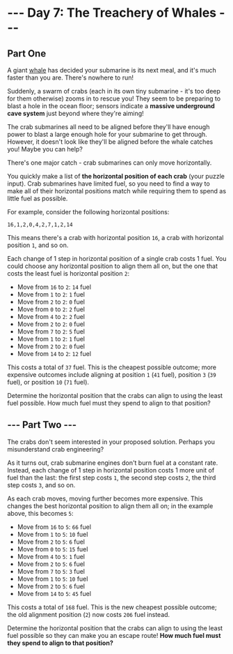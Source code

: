 # --- Day 7: The Treachery of Whales ---

## Part One

A giant [whale](https://en.wikipedia.org/wiki/Sperm_whale) has decided your submarine is its next meal, and it's much faster than you are. There's nowhere to run!

Suddenly, a swarm of crabs (each in its own tiny submarine - it's too deep for them otherwise) zooms in to rescue you! They seem to be preparing to blast a hole in the ocean floor; sensors indicate a **massive underground cave system** just beyond where they're aiming!

The crab submarines all need to be aligned before they'll have enough power to blast a large enough hole for your submarine to get through. However, it doesn't look like they'll be aligned before the whale catches you! Maybe you can help?

There's one major catch - crab submarines can only move horizontally.

You quickly make a list of **the horizontal position of each crab** (your puzzle input). Crab submarines have limited fuel, so you need to find a way to make all of their horizontal positions match while requiring them to spend as little fuel as possible.

For example, consider the following horizontal positions:

`16,1,2,0,4,2,7,1,2,14`

This means there's a crab with horizontal position `16`, a crab with horizontal position `1`, and so on.

Each change of 1 step in horizontal position of a single crab costs 1 fuel. You could choose any horizontal position to align them all on, but the one that costs the least fuel is horizontal position `2`:

  - Move from `16` to `2`: `14` fuel
  - Move from `1` to `2`: `1` fuel
  - Move from `2` to `2`: `0` fuel
  - Move from `0` to `2`: `2` fuel
  - Move from `4` to `2`: `2` fuel
  - Move from `2` to `2`: `0` fuel
  - Move from `7` to `2`: `5` fuel
  - Move from `1` to `2`: `1` fuel
  - Move from `2` to `2`: `0` fuel
  - Move from `14` to `2`: `12` fuel

This costs a total of `37` fuel. This is the cheapest possible outcome; more expensive outcomes include aligning at position `1` (`41` fuel), position `3` (`39` fuel), or position `10` (`71` fuel).

Determine the horizontal position that the crabs can align to using the least fuel possible. How much fuel must they spend to align to that position?

## --- Part Two ---

The crabs don't seem interested in your proposed solution. Perhaps you misunderstand crab engineering?

As it turns out, crab submarine engines don't burn fuel at a constant rate. Instead, each change of 1 step in horizontal position costs 1 more unit of fuel than the last: the first step costs `1`, the second step costs `2`, the third step costs `3`, and so on.

As each crab moves, moving further becomes more expensive. This changes the best horizontal position to align them all on; in the example above, this becomes `5`:

  - Move from `16` to `5`: `66` fuel
  - Move from `1` to `5`: `10` fuel
  - Move from `2` to `5`: `6` fuel
  - Move from `0` to `5`: `15` fuel
  - Move from `4` to `5`: `1` fuel
  - Move from `2` to `5`: `6` fuel
  - Move from `7` to `5`: `3` fuel
  - Move from `1` to `5`: `10` fuel
  - Move from `2` to `5`: `6` fuel
  - Move from `14` to `5`: `45` fuel

This costs a total of `168` fuel. This is the new cheapest possible outcome; the old alignment position (`2`) now costs `206` fuel instead.

Determine the horizontal position that the crabs can align to using the least fuel possible so they can make you an escape route! **How much fuel must they spend to align to that position?**
